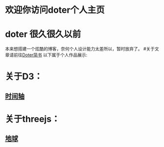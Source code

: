 #  欢迎你访问doter个人主页

# doter 很久很久以前
    
本来想搭建一个炫酷的博客，奈何个人设计能力太差所以，暂时放弃了。
#关于文章请前往[Doter简书](http://www.jianshu.com/u/5721922d1d60)
以下属于个人作品展示:
# 关于D3：
## [时间轴](./d3/timeLine/)

# 关于threejs：

## [地球](./three/timeLine/)